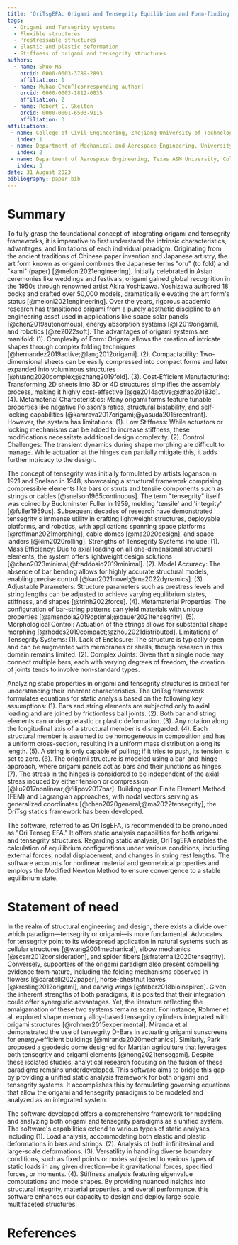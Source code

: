 ```yaml
---
title: 'OriTsgEFA: Origami and Tensegrity Equilibrium and Form-finding Analysis'
tags:
  - Origami and Tensegrity systems
  - Flexible structures
  - Prestressable structures
  - Elastic and plastic deformation
  - Stiffness of origami and tensegrity structures 
authors:
  - name: Shuo Ma
    orcid: 0000-0003-3789-2893
    affiliation: 1
  - name: Muhao Chen^[corresponding author]
    orcid: 0000-0003-1812-6835
    affiliation: 2
  - name: Robert E. Skelton
    orcid: 0000-0001-6503-9115
    affiliation: 3
affiliations:
 - name: College of Civil Engineering, Zhejiang University of Technology, Hangzhou, Zhejiang, China
   index: 1
 - name: Department of Mechanical and Aerospace Engineering, University of Kentucky, Lexington, KY, USA
   index: 2
 - name: Department of Aerospace Engineering, Texas A&M University, College Station, TX, USA
   index: 3
date: 31 August 2023
bibliography: paper.bib
---
```


# Summary

To fully grasp the foundational concept of integrating origami and tensegrity frameworks, it is imperative to first understand the intrinsic characteristics, advantages, and limitations of each individual paradigm. Originating from the ancient traditions of Chinese paper invention and Japanese artistry, the art form known as origami combines the Japanese terms "oru" (to fold) and "kami" (paper) [@meloni2021engineering]. Initially celebrated in Asian ceremonies like weddings and festivals, origami gained global recognition in the 1950s through renowned artist Akira Yoshizawa. Yoshizawa authored 18 books and crafted over 50,000 models, dramatically elevating the art form's status [@meloni2021engineering]. Over the years, rigorous academic research has transitioned origami from a purely aesthetic discipline to an engineering asset used in applications like space solar panels [@chen2019autonomous], energy absorption systems [@li2019origami], and robotics [@ze2022soft]. The advantages of origami systems are manifold: (1). Complexity of Form: Origami allows the creation of intricate shapes through complex folding techniques [@hernandez2019active;@lang2012origami]. (2). Compactability: Two-dimensional sheets can be easily compressed into compact forms and later expanded into voluminous structures [@huang2020complex;@zhang2019fold]. (3). Cost-Efficient Manufacturing: Transforming 2D sheets into 3D or 4D structures simplifies the assembly process, making it highly cost-effective [@ge2014active;@zhao20183d]. (4). Metamaterial Characteristics: Many origami forms feature tunable properties like negative Poisson's ratios, structural bistability, and self-locking capabilities [@kamrava2017origami;@yasuda2015reentrant]. However, the system has limitations: (1). Low Stiffness: While actuators or locking mechanisms can be added to increase stiffness, these modifications necessitate additional design complexity. (2). Control Challenges: The transient dynamics during shape morphing are difficult to manage. While actuation at the hinges can partially mitigate this, it adds further intricacy to the design.

The concept of tensegrity was initially formulated by artists Ioganson in 1921 and Snelson in 1948, showcasing a structural framework comprising compressible elements like bars or struts and tensile components such as strings or cables [@snelson1965continuous]. The term "tensegrity" itself was coined by Buckminster Fuller in 1959, melding 'tensile' and 'integrity' [@fuller1959us]. Subsequent decades of research have demonstrated tensegrity's immense utility in crafting lightweight structures, deployable platforms, and robotics, with applications spanning space platforms [@roffman2021morphing], cable domes [@ma2020design], and space landers [@kim2020rolling]. Strengths of Tensegrity Systems include: (1). Mass Efficiency: Due to axial loading on all one-dimensional structural elements, the system offers lightweight design solutions [@chen2023minimal;@fraddosio2019minimal]. (2). Model Accuracy: The absence of bar bending allows for highly accurate structural models, enabling precise control [@kan2021novel;@ma2022dynamics]. (3). Adjustable Parameters: Structure parameters such as prestress levels and string lengths can be adjusted to achieve varying equilibrium states, stiffness, and shapes [@trinh2022force]. (4). Metamaterial Properties: The configuration of bar-string patterns can yield materials with unique properties [@amendola2019optimal;@bauer2021tensegrity]. (5). Morphological Control: Actuation of the strings allows for substantial shape morphing [@rhodes2019compact;@zhou2021distributed]. Limitations of Tensegrity Systems: (1). Lack of Enclosure: The structure is typically open and can be augmented with membranes or shells, though research in this domain remains limited. (2). Complex Joints: Given that a single node may connect multiple bars, each with varying degrees of freedom, the creation of joints tends to involve non-standard types.

Analyzing static properties in origami and tensegrity structures is critical for understanding their inherent characteristics. The OriTsg framework formulates equations for static analysis based on the following key assumptions: (1). Bars and string elements are subjected only to axial loading and are joined by frictionless ball joints. (2). Both bar and string elements can undergo elastic or plastic deformation. (3). Any rotation along the longitudinal axis of a structural member is disregarded. (4). Each structural member is assumed to be homogeneous in composition and has a uniform cross-section, resulting in a uniform mass distribution along its length. (5). A string is only capable of pulling; if it tries to push, its tension is set to zero. (6). The origami structure is modeled using a bar-and-hinge approach, where origami panels act as bars and their junctions as hinges. (7). The stress in the hinges is considered to be independent of the axial stress induced by either tension or compression [@liu2017nonlinear;@filipov2017bar]. Building upon Finite Element Method (FEM) and Lagrangian approaches, with nodal vectors serving as generalized coordinates [@chen2020general;@ma2022tensegrity], the OriTsg statics framework has been developed.

The software, referred to as OriTsgEFA, is recommended to be pronounced as "Ori Tenseg EFA." It offers static analysis capabilities for both origami and tensegrity structures. Regarding static analysis, OriTsgEFA enables the calculation of equilibrium configurations under various conditions, including external forces, nodal displacement, and changes in string rest lengths. The software accounts for nonlinear material and geometrical properties and employs the Modified Newton Method to ensure convergence to a stable equilibrium state.

# Statement of need

In the realm of structural engineering and design, there exists a divide over which paradigm—tensegrity or origami—is more fundamental. Advocates for tensegrity point to its widespread application in natural systems such as cellular structures [@wang2001mechanical], elbow mechanics [@scarr2012consideration], and spider fibers [@fraternali2020tensegrity]. Conversely, supporters of the origami paradigm also present compelling evidence from nature, including the folding mechanisms observed in flowers [@caratelli2022paper], horse-chestnut leaves [@kresling2012origami], and earwig wings [@faber2018bioinspired]. Given the inherent strengths of both paradigms, it is posited that their integration could offer synergistic advantages. Yet, the literature reflecting the amalgamation of these two systems remains scant. For instance, Rohmer et al. explored shape memory alloy-based tensegrity cylinders integrated with origami structures [@rohmer2015experimental]. Miranda et al. demonstrated the use of tensegrity D-Bars in actuating origami sunscreens for energy-efficient buildings [@miranda2020mechanics]. Similarly, Park proposed a geodesic dome designed for Martian agriculture that leverages both tensegrity and origami elements [@hong2021tensegami]. Despite these isolated studies, analytical research focusing on the fusion of these paradigms remains underdeveloped. This software aims to bridge this gap by providing a unified static analysis framework for both origami and tensegrity systems. It accomplishes this by formulating governing equations that allow the origami and tensegrity paradigms to be modeled and analyzed as an integrated system.

The software developed offers a comprehensive framework for modeling and analyzing both origami and tensegrity paradigms as a unified system. The software's capabilities extend to various types of static analyses, including (1). Load analysis, accommodating both elastic and plastic deformations in bars and strings. (2). Analysis of both infinitesimal and large-scale deformations. (3). Versatility in handling diverse boundary conditions, such as fixed points or nodes subjected to various types of static loads in any given direction—be it gravitational forces, specified forces, or moments. (4). Stiffness analysis featuring eigenvalue computations and mode shapes. By providing nuanced insights into structural integrity, material properties, and overall performance, this software enhances our capacity to design and deploy large-scale, multifaceted structures.

# References

